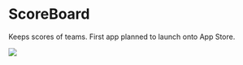 # ScoreBoard
Keeps scores of teams. First app planned to launch onto App Store. 

![](https://github.com/sabah-naveed/HotDog/blob/main/C0D5A03E-208E-4025-A2DE-F2E49F53C7AF%20(1).gif)

